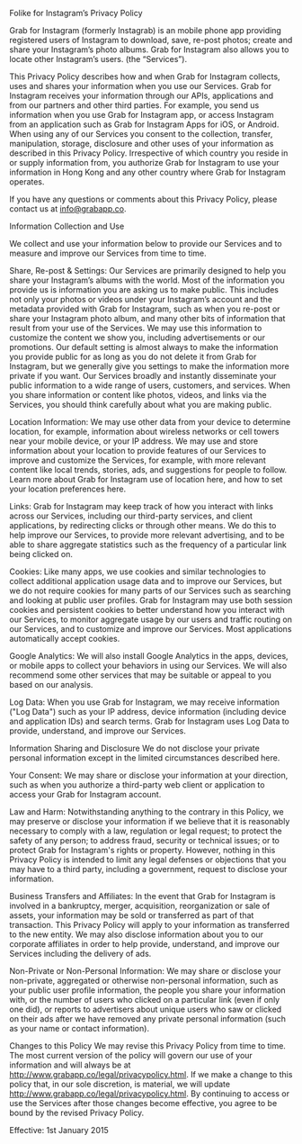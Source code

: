 Folike for Instagram’s Privacy Policy

Grab for Instagram (formerly Instagrab) is an mobile phone app providing registered users of Instagram to download, save, re-post photos; create and share your Instagram’s photo albums. Grab for Instagram also allows you to locate other Instagram’s users. (the “Services”).

This Privacy Policy describes how and when Grab for Instagram collects, uses and shares your information when you use our Services. Grab for Instagram receives your information through our APIs, applications and from our partners and other third parties. For example, you send us information when you use Grab for Instagram app, or access Instagram from an application such as Grab for Instagram Apps for iOS, or Android. When using any of our Services you consent to the collection, transfer, manipulation, storage, disclosure and other uses of your information as described in this Privacy Policy. Irrespective of which country you reside in or supply information from, you authorize Grab for Instagram to use your information in Hong Kong and any other country where Grab for Instagram operates.

If you have any questions or comments about this Privacy Policy, please contact us at info@grabapp.co.

Information Collection and Use

We collect and use your information below to provide our Services and to measure and improve our Services from time to time.

Share, Re-post & Settings: Our Services are primarily designed to help you share your Instagram’s albums with the world. Most of the information you provide us is information you are asking us to make public. This includes not only your photos or videos under your Instagram’s account and the metadata provided with Grab for Instagram, such as when you re-post or share your Instagram photo album, and many other bits of information that result from your use of the Services. We may use this information to customize the content we show you, including advertisements or our promotions. Our default setting is almost always to make the information you provide public for as long as you do not delete it from Grab for Instagram, but we generally give you settings to make the information more private if you want. Our Services broadly and instantly disseminate your public information to a wide range of users, customers, and services. When you share information or content like photos, videos, and links via the Services, you should think carefully about what you are making public.

Location Information: We may use other data from your device to determine location, for example, information about wireless networks or cell towers near your mobile device, or your IP address. We may use and store information about your location to provide features of our Services to improve and customize the Services, for example, with more relevant content like local trends, stories, ads, and suggestions for people to follow. Learn more about Grab for Instagram use of location here, and how to set your location preferences here.

Links: Grab for Instagram may keep track of how you interact with links across our Services, including our third-party services, and client applications, by redirecting clicks or through other means. We do this to help improve our Services, to provide more relevant advertising, and to be able to share aggregate statistics such as the frequency of a particular link being clicked on.

Cookies: Like many apps, we use cookies and similar technologies to collect additional application usage data and to improve our Services, but we do not require cookies for many parts of our Services such as searching and looking at public user profiles. Grab for Instagram may use both session cookies and persistent cookies to better understand how you interact with our Services, to monitor aggregate usage by our users and traffic routing on our Services, and to customize and improve our Services. Most applications automatically accept cookies.

Google Analytics: We will also install Google Analytics in the apps, devices, or mobile apps to collect your behaviors in using our Services. We will also recommend some other services that may be suitable or appeal to you based on our analysis.

Log Data: When you use Grab for Instagram, we may receive information ("Log Data") such as your IP address, device information (including device and application IDs) and search terms. Grab for Instagram uses Log Data to provide, understand, and improve our Services.

Information Sharing and Disclosure
We do not disclose your private personal information except in the limited circumstances described here.

Your Consent: We may share or disclose your information at your direction, such as when you authorize a third-party web client or application to access your Grab for Instagram account.

Law and Harm: Notwithstanding anything to the contrary in this Policy, we may preserve or disclose your information if we believe that it is reasonably necessary to comply with a law, regulation or legal request; to protect the safety of any person; to address fraud, security or technical issues; or to protect Grab for Instagram's rights or property. However, nothing in this Privacy Policy is intended to limit any legal defenses or objections that you may have to a third party, including a government, request to disclose your information.

Business Transfers and Affiliates: In the event that Grab for Instagram is involved in a bankruptcy, merger, acquisition, reorganization or sale of assets, your information may be sold or transferred as part of that transaction. This Privacy Policy will apply to your information as transferred to the new entity. We may also disclose information about you to our corporate affiliates in order to help provide, understand, and improve our Services including the delivery of ads.

Non-Private or Non-Personal Information: We may share or disclose your non-private, aggregated or otherwise non-personal information, such as your public user profile information, the people you share your information with, or the number of users who clicked on a particular link (even if only one did), or reports to advertisers about unique users who saw or clicked on their ads after we have removed any private personal information (such as your name or contact information).

Changes to this Policy
We may revise this Privacy Policy from time to time. The most current version of the policy will govern our use of your information and will always be at http://www.grabapp.co/legal/privacypolicy.html. If we make a change to this policy that, in our sole discretion, is material, we will update http://www.grabapp.co/legal/privacypolicy.html. By continuing to access or use the Services after those changes become effective, you agree to be bound by the revised Privacy Policy.

Effective: 1st January 2015
